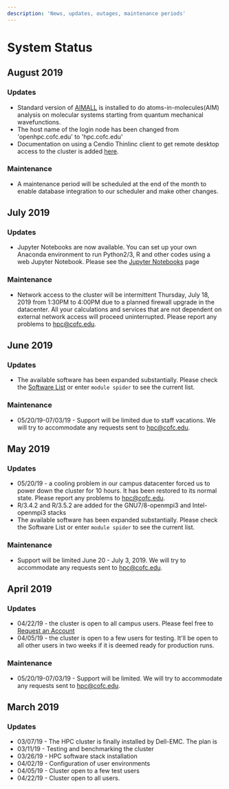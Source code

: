 ```yaml
---
description: 'News, updates, outages, maintenance periods'
---
```


# System Status

## August 2019

### Updates 

* Standard version of [AIMALL](http://aim.tkgristmill.com/) is installed to do atoms-in-molecules\(AIM\) analysis on molecular systems starting from quantum mechanical wavefunctions.
* The host name of the login node has been changed from 'openhpc.cofc.edu' to 'hpc.cofc.edu'
* Documentation on using a Cendio Thinlinc client to get remote desktop access to the cluster is added [here](https://hpc-cofc.gitbook.io/docs/using-the-hpc/quickstart#graphical-user-interface-gui).

### Maintenance

* A maintenance period will be scheduled at the end of the month to enable database integration to our scheduler and make other changes. 



## July 2019

### Updates

* Jupyter Notebooks are now available. You can set up your own Anaconda environment to run Python2/3, R and other codes using a web Jupyter Notebook. Please see the [Jupyter Notebooks](using-the-hpc/modules/jupyter-notebooks.md) page 

### Maintenance

* Network access to the cluster will be intermittent Thursday, July 18, 2019 from 1:30PM to 4:00PM due to a planned firewall upgrade in the datacenter. All your calculations and services that are not dependent on external network access will proceed uninterrupted. Please report any problems to [hpc@cofc.edu](mailto:hpc@cofc.edu).

## June 2019

### Updates

* The available software has been expanded substantially. Please check the [Software List](using-the-hpc/modules/software.md) or enter `module spider` to see the current list. 

### Maintenance

* 05/20/19-07/03/19 - Support will be limited due to staff vacations. We will try to accommodate any requests sent to [hpc@cofc.edu](mailto:hpc@cofc.edu).

## May 2019

### Updates

* 05/20/19 - a cooling problem in our campus datacenter forced us to power down the cluster for 10 hours. It has been restored to its normal state. Please report any problems to [hpc@cofc.edu](mailto:hpc@cofc.edu).
* R/3.4.2 and R/3.5.2 are added for the GNU7/8-openmpi3 and Intel-openmpi3 stacks
* The available software has been expanded substantially. Please check the Software List or enter `module spider` to see the current list.

### Maintenance

* Support will be limited June 20 - July 3, 2019. We will try to accommodate any requests sent to [hpc@cofc.edu](mailto:hpc@cofc.edu).

## April 2019

### Updates

* 04/22/19 - the cluster is open to all campus users. Please feel free to [Request an Account](using-the-hpc/request-access.md)
* 04/05/19 - the cluster is open to a few users for testing. It'll be open to all other users in two weeks if it is deemed ready for production runs. 

### Maintenance

* 05/20/19-07/03/19 - Support will be limited. We will try to accommodate any requests sent to [hpc@cofc.edu](mailto:hpc@cofc.edu).

## March 2019

### Updates

* 03/07/19 - The HPC cluster is finally installed by Dell-EMC. The plan is
* 03/11/19 - Testing and benchmarking the cluster
* 03/26/19 - HPC software stack installation
* 04/02/19 - Configuration of user environments
* 04/05/19 - Cluster open to a few test users 
* 04/22/19 - Cluster open to all users.





